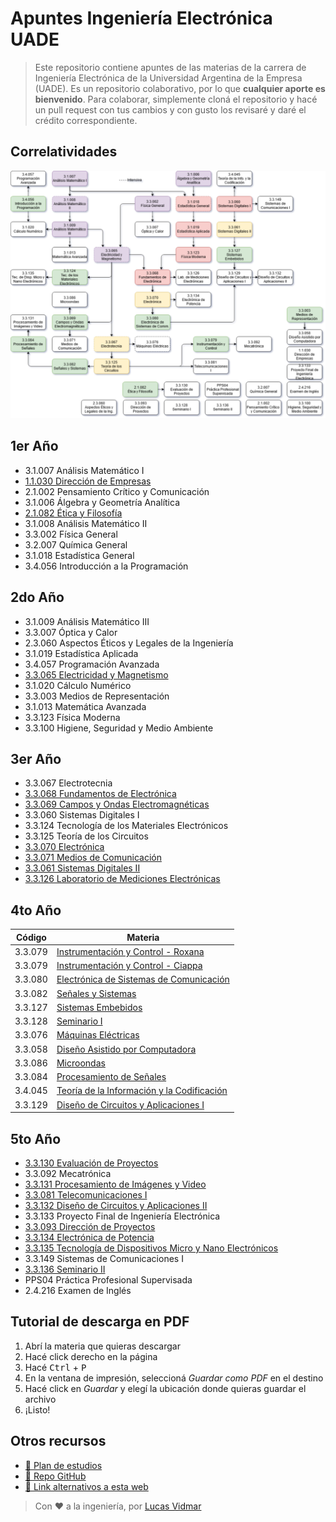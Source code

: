 # Apuntes Ingeniería Electrónica UADE

> Este repositorio contiene apuntes de las materias de la carrera de Ingeniería Electrónica de la Universidad Argentina de la Empresa (UADE).
> Es un repositorio colaborativo, por lo que **cualquier aporte es bienvenido**. Para colaborar, simplemente cloná el repositorio y hacé un pull request con tus cambios y con gusto los revisaré y daré el crédito correspondiente.

## Correlatividades

![Diagrama de correlatividades](/diagrama_correlatividades.png)

## 1er Año
- 3.1.007 Análisis Matemático I
- [1.1.030 Dirección de Empresas](/1ero/1.1.030_Direccion_de_Empresas.htm)
- 2.1.002 Pensamiento Crítico y Comunicación
- 3.1.006 Álgebra y Geometría Analítica
- [2.1.082 Ética y Filosofía](/1ero/2.1.082_Etica_y_Filosofia.htm)
- 3.1.008 Análisis Matemático II
- 3.3.002 Física General
- 3.2.007 Química General
- 3.1.018 Estadística General
- 3.4.056 Introducción a la Programación

## 2do Año
- 3.1.009 Análisis Matemático III
- 3.3.007 Óptica y Calor
- 2.3.060 Aspectos Éticos y Legales de la Ingeniería
- 3.1.019 Estadística Aplicada
- 3.4.057 Programación Avanzada
- [3.3.065 Electricidad y Magnetismo](/2do/3.3.065_Electricidad_y_Magnetismo.htm)
- 3.1.020 Cálculo Numérico
- 3.3.003 Medios de Representación
- 3.1.013 Matemática Avanzada
- 3.3.123 Física Moderna
- 3.3.100 Higiene, Seguridad y Medio Ambiente

## 3er Año
- 3.3.067 Electrotecnia
- [3.3.068 Fundamentos de Electrónica](/3ero/3.3.068_Fundamentos_de_Electronica.htm)
- [3.3.069 Campos y Ondas Electromagnéticas](/3ero/3.3.069_Campos_y_Ondas_Electromagneticas.htm)
- 3.3.060 Sistemas Digitales I
- 3.3.124 Tecnología de los Materiales Electrónicos
- 3.3.125 Teoría de los Circuitos
- [3.3.070 Electrónica](/3ero/3.3.070_Electronica.htm)
- [3.3.071 Medios de Comunicación](/3ero/3.3.071_Medios_de_Comunicacion.htm)
- [3.3.061 Sistemas Digitales II](/3ero/3.3.061_Sistemas_Digitales_II.htm)
- [3.3.126 Laboratorio de Mediciones Electrónicas](/3ero/3.3.126_Laboratorio_de_Mediciones_Electronicas.htm)


## 4to Año
| Código  | Materia                                                                                   |
|---------|-------------------------------------------------------------------------------------------|
| 3.3.079 | [Instrumentación y Control - Roxana](/4to/3.3.079_Instrumentacion_y_Control.htm)           |
| 3.3.079 | [Instrumentación y Control - Ciappa](/4to/3.3.079_Instrumentacion_y_Control_Ciappa.htm)    |
| 3.3.080 | [Electrónica de Sistemas de Comunicación](/4to/3.3.080_Electronica_de_Sistemas_de_Comunicacion.htm) |
| 3.3.082 | [Señales y Sistemas](/4to/3.3.082_Senales_y_Sistemas.htm)                                  |
| 3.3.127 | [Sistemas Embebidos](/4to/3.3.127_Sistemas_Embebidos.htm)                                  |
| 3.3.128 | [Seminario I](/4to/3.3.128_Seminario_I.htm)                                                |
| 3.3.076 | [Máquinas Eléctricas](/4to/3.3.076_Maquinas_Electricas.htm)                                |
| 3.3.058 | [Diseño Asistido por Computadora](/4to/3.3.058_Diseno_Asistido_por_Computadora.htm)        |
| 3.3.086 | [Microondas](/4to/3.3.086_Microondas.htm)                                                  |
| 3.3.084 | [Procesamiento de Señales](/4to/3.3.084_Procesamiento_de_Senales.htm)                      |
| 3.4.045 | [Teoría de la Información y la Codificación](/4to/3.4.045_Teoria_de_la_Informacion_y_la_Codificacion.htm) |
| 3.3.129 | [Diseño de Circuitos y Aplicaciones I](/4to/3.3.129_Diseno_de_Circuitos_y_Aplicaciones_I.htm) |

## 5to Año
- [3.3.130 Evaluación de Proyectos](/5to/3.3.130_Evaluacion_de_Proyectos.htm)
- 3.3.092 Mecatrónica
- [3.3.131 Procesamiento de Imágenes y Video](/5to/3.3.131_Procesamiento_de_Imagenes_y_Video.htm)
- [3.3.081 Telecomunicaciones I](/5to/3.3.081_Telecomunicaciones_I.htm)
- [3.3.132 Diseño de Circuitos y Aplicaciones II](/5to/3.3.132_Diseno_de_Circuitos_y_Aplicaciones_II.htm)
- 3.3.133 Proyecto Final de Ingeniería Electrónica
- [3.3.093 Dirección de Proyectos](/5to/3.3.093_Direccion_de_Proyectos.htm)
- [3.3.134 Electrónica de Potencia](/5to/3.3.134_Electronica_de_Potencia.htm)
- [3.3.135 Tecnología de Dispositivos Micro y Nano Electrónicos](/5to/3.3.135_Tecnologia_de_Dispositivos_Micro_y_Nano_Electronicos.htm)
- 3.3.149 Sistemas de Comunicaciones I
- [3.3.136 Seminario II](/4to/3.3.128_Seminario_I.htm)
- PPS04 Práctica Profesional Supervisada
- 2.4.216 Examen de Inglés

## Tutorial de descarga en PDF
1. Abrí la materia que quieras descargar
2. Hacé click derecho en la página
3. Hacé <kbd>Ctrl</kbd> + <kbd>P</kbd>
4. En la ventana de impresión, seleccioná *Guardar como PDF* en el destino
5. Hacé click en *Guardar* y elegí la ubicación donde quieras guardar el archivo
6. ¡Listo!

## Otros recursos

- [📅 Plan de estudios](/materias.xlsx)
- [📇 Repo GitHub](https://github.com/lucas-vidmar/apuntes-electronica)
- [🔗 Link alternativos a esta web](https://lucas-vidmar.github.io/apuntes-electronica/)

> Con ❤️ a la ingeniería, por [Lucas Vidmar](https://lucas.vidm.ar)